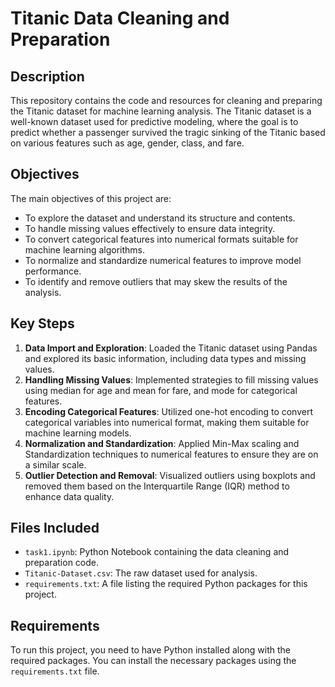 # Titanic Data Cleaning and Preparation

## Description
This repository contains the code and resources for cleaning and preparing the Titanic dataset for machine learning analysis. The Titanic dataset is a well-known dataset used for predictive modeling, where the goal is to predict whether a passenger survived the tragic sinking of the Titanic based on various features such as age, gender, class, and fare.

## Objectives
The main objectives of this project are:
- To explore the dataset and understand its structure and contents.
- To handle missing values effectively to ensure data integrity.
- To convert categorical features into numerical formats suitable for machine learning algorithms.
- To normalize and standardize numerical features to improve model performance.
- To identify and remove outliers that may skew the results of the analysis.

## Key Steps
1. **Data Import and Exploration**: Loaded the Titanic dataset using Pandas and explored its basic information, including data types and missing values.
2. **Handling Missing Values**: Implemented strategies to fill missing values using median for age and mean for fare, and mode for categorical features.
3. **Encoding Categorical Features**: Utilized one-hot encoding to convert categorical variables into numerical format, making them suitable for machine learning models.
4. **Normalization and Standardization**: Applied Min-Max scaling and Standardization techniques to numerical features to ensure they are on a similar scale.
5. **Outlier Detection and Removal**: Visualized outliers using boxplots and removed them based on the Interquartile Range (IQR) method to enhance data quality.

## Files Included
- `task1.ipynb`: Python Notebook containing the data cleaning and preparation code.
- `Titanic-Dataset.csv`: The raw dataset used for analysis.
- `requirements.txt`: A file listing the required Python packages for this project.

## Requirements
To run this project, you need to have Python installed along with the required packages. You can install the necessary packages using the `requirements.txt` file.
